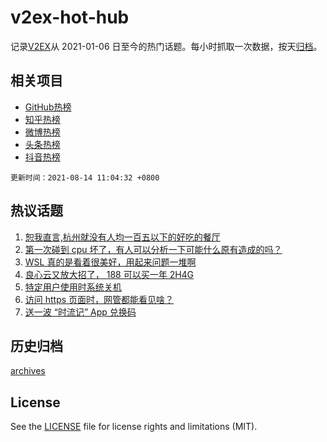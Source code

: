 # v2ex-hot-hub

 记录[V2EX](https://www.v2ex.com/)从 2021-01-06 日至今的热门话题。每小时抓取一次数据，按天[归档](archives)。
 
 ## 相关项目

- [GitHub热榜](https://github.com/snaildev/github-hot-hub)
- [知乎热榜](https://github.com/snaildev/zhihu-hot-hub)
- [微博热榜](https://github.com/snaildev/weibo-hot-hub)
- [头条热榜](https://github.com/snaildev/toutiao-hot-hub)
- [抖音热榜](https://github.com/snaildev/douyin-hot-hub)


 `更新时间：2021-08-14 11:04:32 +0800`

## 热议话题

1. [恕我直言,杭州就没有人均一百五以下的好吃的餐厅](https://www.v2ex.com/t/795526)
1. [第一次碰到 cpu 坏了，有人可以分析一下可能什么原有造成的吗？](https://www.v2ex.com/t/795551)
1. [WSL 真的是看着很美好，用起来问题一堆啊](https://www.v2ex.com/t/795588)
1. [良心云又放大招了， 188 可以买一年 2H4G](https://www.v2ex.com/t/795527)
1. [特定用户使用时系统关机](https://www.v2ex.com/t/795532)
1. [访问 https 页面时，网管都能看见啥？](https://www.v2ex.com/t/795544)
1. [送一波 “时流记” App 兑换码](https://www.v2ex.com/t/795711)

## 历史归档

[archives](archives)

## License

See the [LICENSE](LICENSE) file for license rights and limitations (MIT).
